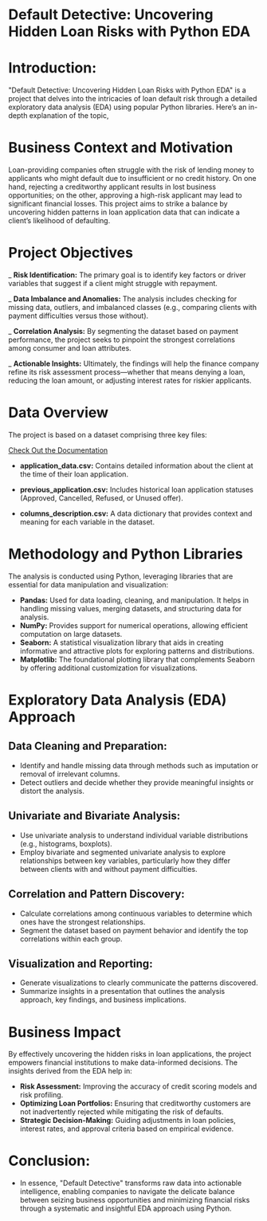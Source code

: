 # Default Detective: Uncovering Hidden Loan Risks with Python EDA #

# Introduction:

"Default Detective: Uncovering Hidden Loan Risks with Python EDA" is a project that delves into the intricacies of loan default risk through a detailed exploratory data analysis (EDA) using popular Python libraries. Here’s an in-depth explanation of the topic,

# Business Context and Motivation

Loan-providing companies often struggle with the risk of lending money to applicants who might default due to insufficient or no credit history. On one hand, rejecting a creditworthy applicant results in lost business opportunities; on the other, approving a high-risk applicant may lead to significant financial losses. This project aims to strike a balance by uncovering hidden patterns in loan application data that can indicate a client’s likelihood of defaulting.


# Project Objectives

_ **Risk Identification:** The primary goal is to identify key factors or driver variables that suggest if a client might struggle with repayment.

_ **Data Imbalance and Anomalies:** The analysis includes checking for missing data, outliers, and imbalanced classes (e.g., comparing clients with payment difficulties versus those without).

_ **Correlation Analysis:** By segmenting the dataset based on payment performance, the project seeks to pinpoint the strongest correlations among consumer and loan attributes.

_ **Actionable Insights:** Ultimately, the findings will help the finance company refine its risk assessment process—whether that means denying a loan, reducing the loan amount, or adjusting interest rates for riskier applicants.


# Data Overview

The project is based on a dataset comprising three key files:

[Check Out the Documentation](https://drive.google.com/file/d/1kt6ZF1jQTn_YlIKYtZSnZeqUSxFU5zGR/view?usp=sharing)

- **application_data.csv:** Contains detailed information about the client at the time of their loan application.

- **previous_application.csv:** Includes historical loan application statuses (Approved, Cancelled, Refused, or Unused offer).

- **columns_description.csv:** A data dictionary that provides context and meaning for each variable in the dataset.


# Methodology and Python Libraries

The analysis is conducted using Python, leveraging libraries that are essential for data manipulation and visualization:

- **Pandas:** Used for data loading, cleaning, and manipulation. It helps in handling missing values, merging datasets, and structuring data for analysis.
- **NumPy:** Provides support for numerical operations, allowing efficient computation on large datasets.
- **Seaborn:** A statistical visualization library that aids in creating informative and attractive plots for exploring patterns and distributions.
- **Matplotlib:** The foundational plotting library that complements Seaborn by offering additional customization for visualizations.


# Exploratory Data Analysis (EDA) Approach

## Data Cleaning and Preparation:

- Identify and handle missing data through methods such as imputation or removal of irrelevant columns.
- Detect outliers and decide whether they provide meaningful insights or distort the analysis.

  
 ## Univariate and Bivariate Analysis:

- Use univariate analysis to understand individual variable distributions (e.g., histograms, boxplots).
- Employ bivariate and segmented univariate analysis to explore relationships between key variables, particularly how they differ between clients with and without payment difficulties.


## Correlation and Pattern Discovery:

- Calculate correlations among continuous variables to determine which ones have the strongest relationships.
- Segment the dataset based on payment behavior and identify the top correlations within each group.


## Visualization and Reporting:

- Generate visualizations to clearly communicate the patterns discovered.
- Summarize insights in a presentation that outlines the analysis approach, key findings, and business implications.

# Business Impact

By effectively uncovering the hidden risks in loan applications, the project empowers financial institutions to make data-informed decisions. The insights derived from the EDA help in:

- **Risk Assessment:** Improving the accuracy of credit scoring models and risk profiling.
- **Optimizing Loan Portfolios:** Ensuring that creditworthy customers are not inadvertently rejected while mitigating the risk of defaults.
- **Strategic Decision-Making:** Guiding adjustments in loan policies, interest rates, and approval criteria based on empirical evidence.

# Conclusion:
- In essence, "Default Detective" transforms raw data into actionable intelligence, enabling companies to navigate the delicate balance between seizing business opportunities and 
  minimizing financial risks through a systematic and insightful EDA approach using Python.









